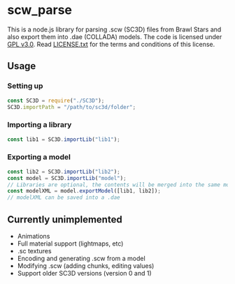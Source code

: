 # scw_parse
This is a node.js library for parsing .scw (SC3D) files from Brawl Stars and also export them into .dae (COLLADA) models.
The code is licensed under [GPL v3.0](LICENSE.txt). Read [LICENSE.txt](LICENSE.txt) for the terms and conditions of this license.

## Usage

### Setting up

```js
const SC3D = require("./SC3D");
SC3D.importPath = "/path/to/sc3d/folder";
```

### Importing a library

```js
const lib1 = SC3D.importLib("lib1");
```

### Exporting a model

```js
const lib2 = SC3D.importLib("lib2");
const model = SC3D.importLib("model");
// Libraries are optional, the contents will be merged into the same model
const modelXML = model.exportModel([lib1, lib2]);
// modelXML can be saved into a .dae
```

## Currently unimplemented
 - Animations
 - Full material support (lightmaps, etc)
 - .sc textures
 - Encoding and generating .scw from a model
 - Modifying .scw (adding chunks, editing values)
 - Support older SC3D versions (version 0 and 1)